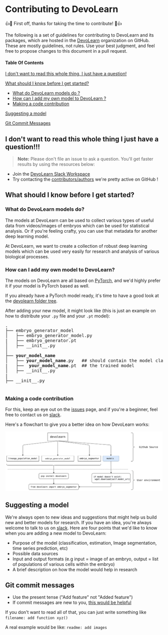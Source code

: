 # Contributing to DevoLearn

:+1::tada: First off, thanks for taking the time to contribute! :tada::+1:

The following is a set of guidelines for contributing to DevoLearn and its packages, which are hosted in the [DevoLearn](https://github.com/DevoLearn) organization on GitHub. These are mostly guidelines, not rules. Use your best judgment, and feel free to propose changes to this document in a pull request.

#### Table Of Contents

[I don't want to read this whole thing, I just have a question!](#i-dont-want-to-read-this-whole-thing-i-just-have-a-question)

[What should I know before I get started?](#what-should-i-know-before-i-get-started)
  * [What do DevoLearn models do ?](#what-do-the-devolearn-models-do-)
  * [How can I add my own model to DevoLearn ?](#how-can-i-add-my-own-model-to-devolearn-)
  * [Making a code contribution](#making-a-code-contribution)

[Suggesting a model](#suggesting-a-model)

[Git Commit Messages](#git-commit-messages)
  
  ## I don't want to read this whole thing I just have a question!!!

> **Note:** Please don't file an issue to ask a question. You'll get faster results by using the resources below:

* Join the [DevoLearn Slack Workspace](https://openworm.slack.com/archives/CMVFU7Q4W) 
* Try contacting the [contributors/authors](https://github.com/DevoLearn/devolearn/graphs/contributors) we're pretty active on GitHub !

## What should I know before I get started?

### What do DevoLearn models do? 

The models at DevoLearn can be used to collect various types of useful data from videos/images of embryos which can be used for statistical analysis. Or if you're feeling crafty, you can use that metadata for another deep learning model.

At DevoLearn, we want to create a collection of robust deep learning models which can be used very easily for research and analysis of various biological processes. 

### How can I add my own model to DevoLearn?

The models on DevoLearn are all based on [PyTorch](https://pytorch.org/), and we'd highly prefer it if your model is PyTorch based as well. 

If you already have a PyTorch model ready, it's time to have a good look at the [devolearn folder tree](https://github.com/DevoLearn/devolearn/tree/master/devolearn).

After adding your new model, it might look like (this is just an example on how to distribute your `.py` file and your `.pt` model):

<pre>
.
├── embryo_generator_model
│   ├── embryo_generator_model.py
|   ├── embryo_generator.pt
│   ├── __init__.py
│        
├── <b>your_model_name</b>
│   ├── <b>your_model_name</b>.py   ## should contain the model class and all of it's functions 
|   ├── <b> your_model_name</b>.pt  ## the trained model 
│   ├── __init__.py 
|
├── __init__.py

</pre>

### Making a code contribution
For this, keep an eye out on the [issues](https://github.com/DevoLearn/devolearn/issues) page, and if you're a beginner, feel free to contact us on [slack](https://openworm.slack.com/archives/CMVFU7Q4W). 

Here's a flowchart to give you a better idea on how DevoLearn works:

<img src = "https://raw.githubusercontent.com/DevoLearn/devolearn/master/images/project_structure.jpg">

## Suggesting a model

We're always open to new ideas and suggestions that might help us build new and better models for research. If you have an idea, you're always welcome to talk to us on [slack](https://openworm.slack.com/archives/CMVFU7Q4W). Here are four points that we'd like to know when you are adding a new model to DevoLearn:
* Purpose of the model (classification, estimation, Image segmentation, time series prediction, etc)
* Possible data sources 
* Input and output formats (e.g input = image of an embryo, output = list of populations of various cells within the embryo)
* A brief description on how the model would help in research

##  Git commit messages 

* Use the present tense ("Add feature" not "Added feature")
* If commit messages are new to you, [this would be helpful](https://www.freecodecamp.org/news/writing-good-commit-messages-a-practical-guide/)

If you don't want to read all of that, you can just write something like `filename: add function xyz()`

A real example would be like: `readme: add images` 

